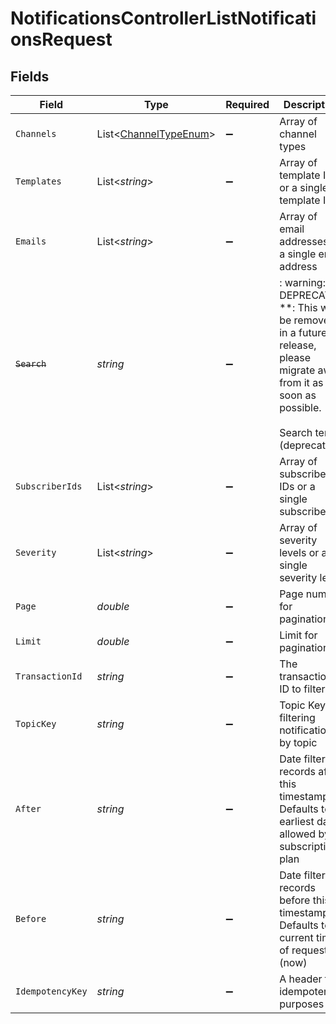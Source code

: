 # NotificationsControllerListNotificationsRequest


## Fields

| Field                                                                                                                                             | Type                                                                                                                                              | Required                                                                                                                                          | Description                                                                                                                                       |
| ------------------------------------------------------------------------------------------------------------------------------------------------- | ------------------------------------------------------------------------------------------------------------------------------------------------- | ------------------------------------------------------------------------------------------------------------------------------------------------- | ------------------------------------------------------------------------------------------------------------------------------------------------- |
| `Channels`                                                                                                                                        | List<[ChannelTypeEnum](../../Models/Components/ChannelTypeEnum.md)>                                                                               | :heavy_minus_sign:                                                                                                                                | Array of channel types                                                                                                                            |
| `Templates`                                                                                                                                       | List<*string*>                                                                                                                                    | :heavy_minus_sign:                                                                                                                                | Array of template IDs or a single template ID                                                                                                     |
| `Emails`                                                                                                                                          | List<*string*>                                                                                                                                    | :heavy_minus_sign:                                                                                                                                | Array of email addresses or a single email address                                                                                                |
| ~~`Search`~~                                                                                                                                      | *string*                                                                                                                                          | :heavy_minus_sign:                                                                                                                                | : warning: ** DEPRECATED **: This will be removed in a future release, please migrate away from it as soon as possible.<br/><br/>Search term (deprecated) |
| `SubscriberIds`                                                                                                                                   | List<*string*>                                                                                                                                    | :heavy_minus_sign:                                                                                                                                | Array of subscriber IDs or a single subscriber ID                                                                                                 |
| `Severity`                                                                                                                                        | List<*string*>                                                                                                                                    | :heavy_minus_sign:                                                                                                                                | Array of severity levels or a single severity level                                                                                               |
| `Page`                                                                                                                                            | *double*                                                                                                                                          | :heavy_minus_sign:                                                                                                                                | Page number for pagination                                                                                                                        |
| `Limit`                                                                                                                                           | *double*                                                                                                                                          | :heavy_minus_sign:                                                                                                                                | Limit for pagination                                                                                                                              |
| `TransactionId`                                                                                                                                   | *string*                                                                                                                                          | :heavy_minus_sign:                                                                                                                                | The transaction ID to filter by                                                                                                                   |
| `TopicKey`                                                                                                                                        | *string*                                                                                                                                          | :heavy_minus_sign:                                                                                                                                | Topic Key for filtering notifications by topic                                                                                                    |
| `After`                                                                                                                                           | *string*                                                                                                                                          | :heavy_minus_sign:                                                                                                                                | Date filter for records after this timestamp. Defaults to earliest date allowed by subscription plan                                              |
| `Before`                                                                                                                                          | *string*                                                                                                                                          | :heavy_minus_sign:                                                                                                                                | Date filter for records before this timestamp. Defaults to current time of request (now)                                                          |
| `IdempotencyKey`                                                                                                                                  | *string*                                                                                                                                          | :heavy_minus_sign:                                                                                                                                | A header for idempotency purposes                                                                                                                 |